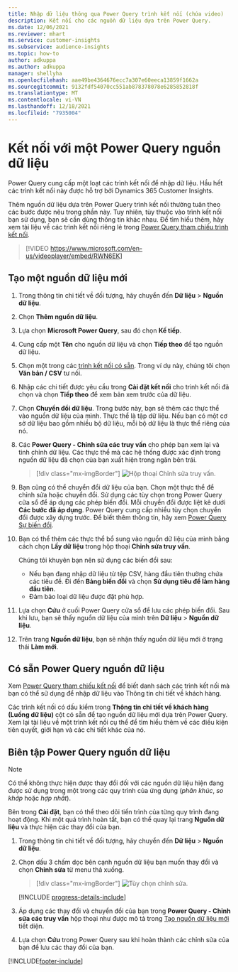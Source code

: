 ```yaml
---
title: Nhập dữ liệu thông qua Power Query trình kết nối (chứa video)
description: Kết nối cho các nguồn dữ liệu dựa trên Power Query.
ms.date: 12/06/2021
ms.reviewer: mhart
ms.service: customer-insights
ms.subservice: audience-insights
ms.topic: how-to
author: adkuppa
ms.author: adkuppa
manager: shellyha
ms.openlocfilehash: aae49be4364676ecc7a307e60eeca13859f1662a
ms.sourcegitcommit: 9132fdf54070cc551ab878378078e6285852818f
ms.translationtype: MT
ms.contentlocale: vi-VN
ms.lasthandoff: 12/18/2021
ms.locfileid: "7935004"
---
```

# <a name="connect-to-a-power-query-data-source"></a>Kết nối với một Power Query nguồn dữ liệu

Power Query cung cấp một loạt các trình kết nối để nhập dữ liệu. Hầu hết các trình kết nối này được hỗ trợ bởi Dynamics 365 Customer Insights. 

Thêm nguồn dữ liệu dựa trên Power Query trình kết nối thường tuân theo các bước được nêu trong phần này. Tuy nhiên, tùy thuộc vào trình kết nối bạn sử dụng, bạn sẽ cần dùng thông tin khác nhau. Để tìm hiểu thêm, hãy xem tài liệu về các trình kết nối riêng lẻ trong [Power Query tham chiếu trình kết nối](/power-query/connectors/).

> [!VIDEO https://www.microsoft.com/en-us/videoplayer/embed/RWN6EK]

## <a name="create-a-new-data-source"></a>Tạo một nguồn dữ liệu mới

1. Trong thông tin chi tiết về đối tượng, hãy chuyển đến **Dữ liệu** > **Nguồn dữ liệu**.

1. Chọn **Thêm nguồn dữ liệu**.

1. Lựa chọn **Microsoft Power Query**, sau đó chọn **Kế tiếp**.

1. Cung cấp một **Tên** cho nguồn dữ liệu và chọn **Tiếp theo** để tạo nguồn dữ liệu.

1. Chọn một trong các [trình kết nối có sẵn](#available-power-query-data-sources). Trong ví dụ này, chúng tôi chọn **Văn bản / CSV** tư nối.

1. Nhập các chi tiết được yêu cầu trong **Cài đặt kết nối** cho trình kết nối đã chọn và chọn **Tiếp theo** để xem bản xem trước của dữ liệu.

1. Chọn **Chuyển đổi dữ liệu**. Trong bước này, bạn sẽ thêm các thực thể vào nguồn dữ liệu của mình. Thực thể là tập dữ liệu. Nếu bạn có một cơ sở dữ liệu bao gồm nhiều bộ dữ liệu, mỗi bộ dữ liệu là thực thể riêng của nó.

1. Các **Power Query - Chỉnh sửa các truy vấn** cho phép bạn xem lại và tinh chỉnh dữ liệu. Các thực thể mà các hệ thống được xác định trong nguồn dữ liệu đã chọn của bạn xuất hiện trong ngăn bên trái.

   > [!div class="mx-imgBorder"]
   > ![Hộp thoại Chỉnh sửa truy vấn.](media/data-manager-configure-edit-queries.png "Hộp thoại Chỉnh sửa truy vấn")

1. Bạn cũng có thể chuyển đổi dữ liệu của bạn. Chọn một thực thể để chỉnh sửa hoặc chuyển đổi. Sử dụng các tùy chọn trong Power Query cửa sổ để áp dụng các phép biến đổi. Mỗi chuyển đổi được liệt kê dưới **Các bước đã áp dụng**. Power Query cung cấp nhiều tùy chọn chuyển đổi được xây dựng trước. Để biết thêm thông tin, hãy xem [Power Query Sự biến đổi](/power-query/power-query-what-is-power-query#transformations).

1. Bạn có thể thêm các thực thể bổ sung vào nguồn dữ liệu của mình bằng cách chọn **Lấy dữ liệu** trong hộp thoại **Chỉnh sửa truy vấn**.

   Chúng tôi khuyên bạn nên sử dụng các biến đổi sau:

   - Nếu bạn đang nhập dữ liệu từ tệp CSV, hàng đầu tiên thường chứa các tiêu đề. Đi đến **Bảng biến đổi** và chọn **Sử dụng tiêu đề làm hàng đầu tiên**.
   - Đảm bảo loại dữ liệu được đặt phù hợp.

1. Lựa chọn **Cứu** ở cuối Power Query cửa sổ để lưu các phép biến đổi. Sau khi lưu, bạn sẽ thấy nguồn dữ liệu của mình trên **Dữ liệu** > **Nguồn dữ liệu**.

1. Trên trang **Nguồn dữ liệu**, bạn sẽ nhận thấy nguồn dữ liệu mới ở trạng thái **Làm mới**.

## <a name="available-power-query-data-sources"></a>Có sẵn Power Query nguồn dữ liệu

Xem [Power Query tham chiếu kết nối](/power-query/connectors/) để biết danh sách các trình kết nối mà bạn có thể sử dụng để nhập dữ liệu vào Thông tin chi tiết về khách hàng. 

Các trình kết nối có dấu kiểm trong **Thông tin chi tiết về khách hàng (Luồng dữ liệu)** cột có sẵn để tạo nguồn dữ liệu mới dựa trên Power Query. Xem lại tài liệu về một trình kết nối cụ thể để tìm hiểu thêm về các điều kiện tiên quyết, giới hạn và các chi tiết khác của nó.

## <a name="edit-power-query-data-sources"></a>Biên tập Power Query nguồn dữ liệu

> [!NOTE]
> Có thể không thực hiện được thay đổi đối với các nguồn dữ liệu hiện đang được sử dụng trong một trong các quy trình của ứng dụng (*phân khúc*, *so khớp* hoặc *hợp nhất*). 
>
> Bên trong **Cài đặt**, bạn có thể theo dõi tiến trình của từng quy trình đang hoạt động. Khi một quá trình hoàn tất, bạn có thể quay lại trang **Nguồn dữ liệu** và thực hiện các thay đổi của bạn.

1. Trong thông tin chi tiết về đối tượng, hãy chuyển đến **Dữ liệu** > **Nguồn dữ liệu**.

2. Chọn dấu 3 chấm dọc bên cạnh nguồn dữ liệu bạn muốn thay đổi và chọn **Chỉnh sửa** từ menu thả xuống.

   > [!div class="mx-imgBorder"]
   > ![Tùy chọn chỉnh sửa.](media/edit-option-data-sources.png "Tùy chọn chỉnh sửa")

   [!INCLUDE [progress-details-include](../includes/progress-details-pane.md)]
   
3. Áp dụng các thay đổi và chuyển đổi của bạn trong **Power Query - Chỉnh sửa các truy vấn** hộp thoại như được mô tả trong [Tạo nguồn dữ liệu mới](#create-a-new-data-source) tiết diện.

4. Lựa chọn **Cứu** trong Power Query sau khi hoàn thành các chỉnh sửa của bạn để lưu các thay đổi của bạn.


[!INCLUDE[footer-include](../includes/footer-banner.md)]
